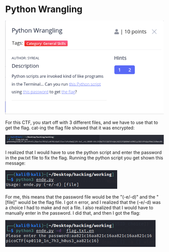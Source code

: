 # Python Wrangling

![](<../../../.gitbook/assets/image (78).png>)

For this CTF, you start off with 3 different files, and we have to use that to get the flag. cat-ing the flag file showed that it was encrypted:

![](<../../../.gitbook/assets/image (56).png>)

I realized that I would have to use the python script and enter the password in the pw.txt file to fix the flag. Running the python script you get shown this message:

![](<../../../.gitbook/assets/image (73) (1).png>)

For me, this means that the password file would be the "(-e/-d)" and the "\[file]" would be the flag file. I got n error, and I realized that the (-e/-d) was a choice I had to make and not a file. I also realized that I would have to manually enter in the password. I did that, and then I got the flag:

![](<../../../.gitbook/assets/image (64).png>)
